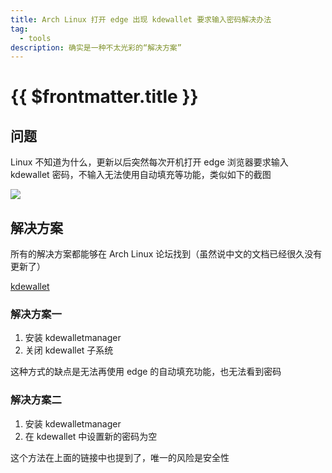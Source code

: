 ```yaml
---
title: Arch Linux 打开 edge 出现 kdewallet 要求输入密码解决办法
tag:
  - tools
description: 确实是一种不太光彩的“解决方案”
---
```


# {{ $frontmatter.title }}

## 问题

Linux 不知道为什么，更新以后突然每次开机打开 edge 浏览器要求输入 kdewallet 密码，不输入无法使用自动填充等功能，类似如下的截图

<img width='' src='https://raw.githubusercontent.com/shellRaining/img/main/2307/kdewallet.png'>

## 解决方案

所有的解决方案都能够在 Arch Linux 论坛找到（虽然说中文的文档已经很久没有更新了）

[kdewallet](https://wiki.archlinux.org/title/KDE_Wallet)

### 解决方案一

1. 安装 kdewalletmanager
2. 关闭 kdewallet 子系统

这种方式的缺点是无法再使用 edge 的自动填充功能，也无法看到密码

### 解决方案二

1. 安装 kdewalletmanager
2. 在 kdewallet 中设置新的密码为空

这个方法在上面的链接中也提到了，唯一的风险是安全性

